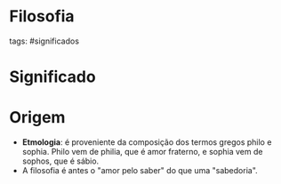 # Filosofia
tags: #significados 
# Significado
# Origem
- **Etmologia**: é proveniente da composição dos termos gregos philo e sophia. Philo vem de philia, que é amor fraterno, e sophia vem de sophos, que é sábio.
- A filosofia é antes o "amor pelo saber" do que uma "sabedoria".